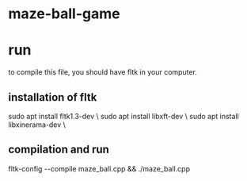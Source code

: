 # maze-ball-game
# run
to compile this file, you should have fltk in your computer.
## installation of fltk
sudo apt install fltk1.3-dev \\
sudo apt install libxft-dev \\
sudo apt install libxinerama-dev \\
## compilation and run
fltk-config --compile maze_ball.cpp && ./maze_ball.cpp
